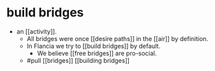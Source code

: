 # build bridges

- an [[activity]].
  - All bridges were once [[desire paths]] in the [[air]] by definition.
  - In Flancia we try to [[build bridges]] by default.
    - We believe [[free bridges]] are pro-social.
  - #pull [[bridges]] [[building bridges]]
